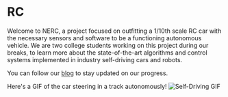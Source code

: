 # RC

Welcome to NERC, a project focused on outfitting a 1/10th scale RC car with the necessary sensors and software to be a functioning autonomous vehicle. We are two college students working on this project during our breaks, to learn more about the state-of-the-art algorithms and control systems implemented in industry self-driving cars and robots.

You can follow our [blog](https://nerc18.wordpress.com/) to stay updated on our progress.

Here's a GIF of the car steering in a track autonomously!
![Self-Driving GIF](https://media.giphy.com/media/h2T8KEapfywlSWCski/giphy-downsized-large.gif)
